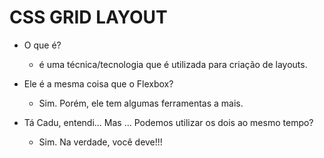 # CSS GRID LAYOUT

- O que é?

    - é uma técnica/tecnologia que é utilizada para criação de layouts.

- Ele é a mesma coisa que o Flexbox?

    - Sim. Porém, ele tem algumas ferramentas a mais.

- Tá Cadu, entendi... Mas ... Podemos utilizar os dois ao mesmo tempo?

    - Sim. Na verdade, você deve!!!